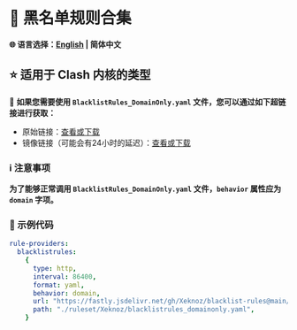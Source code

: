 # 📜 黑名单规则合集

**🌐 语言选择：[English](README.md)  | 简体中文**

## ⭐ 适用于 Clash 内核的类型

🔗 **如果您需要使用 `BlacklistRules_DomainOnly.yaml` 文件，您可以通过如下超链接进行获取：**

- 原始链接：[查看或下载](https://raw.githubusercontent.com/Xeknoz/blacklist-rules/main/Clash/BlacklistRules_DomainOnly.yaml)
- 镜像链接（可能会有24小时的延迟）：[查看或下载](https://fastly.jsdelivr.net/gh/Xeknoz/blacklist-rules@main/Clash/BlacklistRules_DomainOnly.yaml)

### ℹ️ 注意事项

**为了能够正常调用 `BlacklistRules_DomainOnly.yaml` 文件，`behavior` 属性应为 `domain` 字项。**

### 📝 示例代码

```yaml
rule-providers:
  blacklistrules:
    {
      type: http,
      interval: 86400,
      format: yaml,
      behavior: domain,
      url: "https://fastly.jsdelivr.net/gh/Xeknoz/blacklist-rules@main/Clash/BlacklistRules_DomainOnly.yaml",
      path: "./ruleset/Xeknoz/blacklistrules_domainonly.yaml",
    }
```
